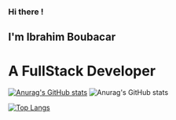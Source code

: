 ### Hi there !

## I'm Ibrahim Boubacar

# A FullStack Developer


[![Anurag's GitHub stats](https://github-readme-stats.vercel.app/api?username=ibkhall)](https://github.com/ibkhall/github-readme-stats)   ![Anurag's GitHub stats](https://github-readme-stats.vercel.app/api?username=ibkhall&count_private=true)


[![Top Langs](https://github-readme-stats.vercel.app/api/top-langs/?username=ibkhall&layout=compact)](https://github.com/ibkhall/github-readme-stats)

